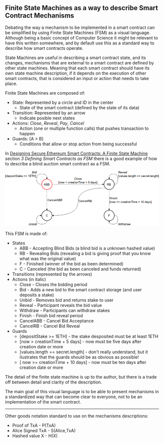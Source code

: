 ## Finite State Machines as a way to describe Smart Contract Mechanisms

Debating the way a mechanism to be implemented in a smart contract can be simplified by using Finite State Machines (FSM) as a visual language. Although being a basic concept of Computer Science it might be relevant to have this written somewhere, and by default use this as a standard way to describe how smart contracts operate.

State Machines are useful in describing a smart contract state, and its changes, mechanisms that are external to a smart contract are defined by other state machines. Meaning that each smart contract should have its own state machine description, if it depends on the execution of other smart contracts, that is considered an input or action that needs to take place.

Finite State Machines are composed of:
* State: Represented by a circle and ID in the center
  * State of the smart contract (defined by the state of its data)
* Transition: Represented by an arrow
  * Indicate posible next states
* Actions: *Close*, *Reveal*, *Pay*, *Cancel*
  * Action (one or multiple function calls) that pushes transaction to happen
* Guards: [A > B]
  * Conditions that allow or stop action from being successful

In [Designing Secure Ethereum Smart Contracts: A Finite State Machine](https://arxiv.org/abs/1711.09327) section *3 Defining Smart Contracts as FSM* there is a good example of how to describe a blind auction smart contract as a FSM.

![Blind Auction State Machine](images/example_fsm.png "Example of Auction Finite State Machine (via 'Designing Secure Ethereum Smart Contracts: A Finite State Machine')")

This FSM is made of:
* States
  * ABB - Accepting Blind Bids (a blind bid is a unknown hashed value)
  * RB - Revealing Bids (revealing a bid is giving proof that you know what was the original value)
  * F - Finished (winner of the bid as been determined)
  * C - Canceled (the bid as been canceled and funds returned)
* Transitions (represented by the arrows)
* Actions (in italic)
  * Close - Closes the bidding period
  * Bid - Adds a new bid to the smart contract storage (and user deposits a stake)
  * Unbid - Removes bid and returns stake to user
  * Reveal - Participant reveals the bid value
  * Withdraw - Participants can withdraw stakes
  * Finish - Finish bid reveal period
  * CancelABB - Cancel Bid Acceptance
  * CancelRB - Cancel Bid Reveal
* Guards
  * [depositStake >= 1ETH] - the stake desposited must be at least 1ETH
  * [now > creationTime + 5 days] - now must be five days after creation date or more
  * [values.length == secret.length] - don't really understand, but it ilustrates that the guards should be as obvious as possible!
  * [ now >= creationTime + 10 days] - now must be ten days after creation date or more

The detail of the finite state machine is up to the author, but there is a trade off between detail and clarity of the description.

The main goal of this visual language is to be able to present mechanisms in a standardized way that can become clear to everyone, not to be an implementation of the smart contract.

---

Other goods notation standard to use on the mechanisms descriptions:
* Proof of TxA - P(TxA)
* Alice Signed TxA - S(Alice,TxA)
* Hashed value X - H(X)
